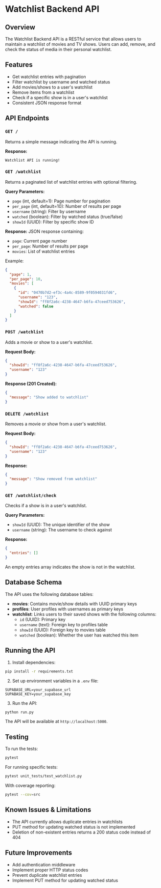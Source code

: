 # Watchlist Backend API

## Overview
The Watchlist Backend API is a RESTful service that allows users to maintain a watchlist of movies and TV shows. Users can add, remove, and check the status of media in their personal watchlist.

## Features
* Get watchlist entries with pagination
* Filter watchlist by username and watched status
* Add movies/shows to a user's watchlist
* Remove items from a watchlist
* Check if a specific show is in a user's watchlist
* Consistent JSON response format

## API Endpoints

### `GET /`
Returns a simple message indicating the API is running.

**Response:**
```
Watchlist API is running!
```

### `GET /watchlist`
Returns a paginated list of watchlist entries with optional filtering.

**Query Parameters:**
* `page` (int, default=1): Page number for pagination
* `per_page` (int, default=10): Number of results per page
* `username` (string): Filter by username
* `watched` (boolean): Filter by watched status (true/false)
* `showId` (UUID): Filter by specific show ID

**Response:**
JSON response containing:
* `page`: Current page number
* `per_page`: Number of results per page
* `movies`: List of watchlist entries

Example:
```json
{
  "page": 1,
  "per_page": 10,
  "movies": [
    {
      "id": "0470b7d2-ef3c-4a4c-8589-9f0594031fd6",
      "username": "123",
      "showId": "ff8f2a6c-4238-4647-b6fa-47ceed753626",
      "watched": false
    }
  ]
}
```

### `POST /watchlist`
Adds a movie or show to a user's watchlist.

**Request Body:**
```json
{
  "showId": "ff8f2a6c-4238-4647-b6fa-47ceed753626",
  "username": "123"
}
```

**Response (201 Created):**
```json
{
  "message": "Show added to watchlist"
}
```

### `DELETE /watchlist`
Removes a movie or show from a user's watchlist.

**Request Body:**
```json
{
  "showId": "ff8f2a6c-4238-4647-b6fa-47ceed753626",
  "username": "123"
}
```

**Response:**
```json
{
  "message": "Show removed from watchlist"
}
```

### `GET /watchlist/check`
Checks if a show is in a user's watchlist.

**Query Parameters:**
* `showId` (UUID): The unique identifier of the show
* `username` (string): The username to check against

**Response:**
```json
{
  "entries": []
}
```
An empty entries array indicates the show is not in the watchlist.

## Database Schema
The API uses the following database tables:

* **movies**: Contains movie/show details with UUID primary keys
* **profiles**: User profiles with usernames as primary keys
* **watchlist**: Links users to their saved shows with the following columns:
  * `id` (UUID): Primary key
  * `username` (text): Foreign key to profiles table
  * `showId` (UUID): Foreign key to movies table
  * `watched` (boolean): Whether the user has watched this item

## Running the API

1. Install dependencies:
```bash
pip install -r requirements.txt
```

2. Set up environment variables in a `.env` file:
```
SUPABASE_URL=your_supabase_url
SUPABASE_KEY=your_supabase_key
```

3. Run the API:
```bash
python run.py
```

The API will be available at `http://localhost:5000`.

## Testing

To run the tests:
```bash
pytest
```

For running specific tests:
```bash
pytest unit_tests/test_watchlist.py
```

With coverage reporting:
```bash
pytest --cov=src
```

## Known Issues & Limitations
* The API currently allows duplicate entries in watchlists
* PUT method for updating watched status is not implemented
* Deletion of non-existent entries returns a 200 status code instead of 404

## Future Improvements
* Add authentication middleware
* Implement proper HTTP status codes
* Prevent duplicate watchlist entries
* Implement PUT method for updating watched status